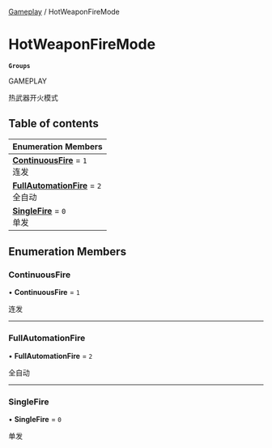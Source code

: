 [Gameplay](../modules/Gameplay.Gameplay.md) / HotWeaponFireMode

# HotWeaponFireMode <Badge type="tip" text="Enumeration" /> <Score text="HotWeaponFireMode" />

**`Groups`**

GAMEPLAY

热武器开火模式

## Table of contents

| Enumeration Members |
| :-----|
| **[ContinuousFire](Gameplay.HotWeaponFireMode.md#continuousfire)** = ``1`` <br> 连发|
| **[FullAutomationFire](Gameplay.HotWeaponFireMode.md#fullautomationfire)** = ``2`` <br> 全自动|
| **[SingleFire](Gameplay.HotWeaponFireMode.md#singlefire)** = ``0`` <br> 单发|

## Enumeration Members

### ContinuousFire <Score text="ContinuousFire" /> 

• **ContinuousFire** = ``1``

连发

___

### FullAutomationFire <Score text="FullAutomationFire" /> 

• **FullAutomationFire** = ``2``

全自动

___

### SingleFire <Score text="SingleFire" /> 

• **SingleFire** = ``0``

单发
